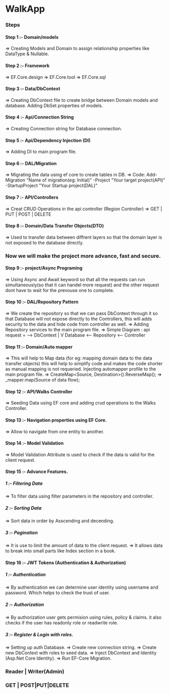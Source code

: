 # WalkApp

### Steps
#### Step 1 :- Domain/models
=> Creating Models and Domain to assign relationship properties like DataType & Nullable.

#### Step 2 :- Framework
=> EF.Core.design
=> EF.Core.tool
=> EF.Core.sql

#### Step 3 :- Data/DbContext
=> Creating DbContext file to create bridge between Domain models and database. Adding DbSet properties of models.

#### Step 4 :- Api/Connection String
=> Creating Connection string for Database connection. 

#### Step 5 :- Api/Dependency Injection (DI)
=> Adding DI to main program file.

#### Step 6 :- DAL/Migration
=> Migrating the data using ef core to create tables in DB.
=> Code: Add-Migration "Name of migration(eg: Initial)" -Project "Your target project(API)" -StartupProject "Your Startup project(DAL)"

#### Step 7 :- API/Controllers
=> Creat CRUD Operations in the api controller (Region Controller)
=> GET | PUT | POST | DELETE

#### Step 8 :- Domain/Data Transfer Objects(DTO)
=> Used to transfer data between diffrent layers so that the domain layer is not exposed to the database directly.

### Now we will make the project more advance, fast and secure.

#### Step 9 :- project/Async Programing
=> Using Async and Await keyword so that all the requests can run simultaneously(so that it can handel more request) and the other request dont have to wait for the prevouse one to complete. 

#### Step 10 :- DAL/Repository Pattern
=> We create the repository so that we can pass DbContext through it so that Database will not expose directly to the Controllers, this will adds security to the data and hide code from controller as well.
=> Adding Repository services to the main program file.
=> Simple Diagram :
api request = -->
							DbContext
									|
				 					V
Database <-- 	Repository 	<--		Controller
					
#### Step 11 :- Domain/Auto mapper 
=> This will help to Map data (for eg: mapping domain data to the data transfer objects) this will help to simplify code and makes the code shorter as manual mapping is not requeried. Injecting automapper profile to the main program file.
=> CreateMap<Source, Destination>().ReverseMap();
=> _mapper.map<destination of data flow>(Source of data flow);

#### Step 12 :- API/Walks Controller 
=> Seeding Data using EF core and adding crud operations to the Walks Controller. 

#### Step 13 :- Navigation properties using EF Core.
=> Allow to navigate from one entity to another.

#### Step 14 :- Model Validation
=> Model Validation Attribute is used to check if the data is valid for the client request.

#### Step 15 :- Advance Features.
##### 1 :- Filtering Data
=> To filter data using filter parameters in the repository and controller.

##### 2 :- Sorting Data
=> Sort data in order by Asscending and decending.

##### 3 :- Pagination 
=> It is use to limit the amount of data to the client request. 
=> It allows data to break into small parts like Index section in a book.

#### Step 16 :- JWT Tokens (Authentication & Authorization)
##### 1 :- Authentication
=> By authentication we can determine user identity using username and password. Which helps to check the trust of user.

##### 2 :- Authorization
=> By authorization user gets permision using rules, policy & claims. it also checks if the user has readonly role or readwrite role.

##### 3 :- Register & Login with roles.
=> Setting up auth Database.
=> Create new connection string.
=> Create new DbContext with roles to seed data.
=> Inject DbContext and Identity (Asp.Net Core Identity).
=> Run EF-Core Migration.

### 	Reader   |   Writer(Admin)
### 	 GET     |  POST|PUT|DELETE	
